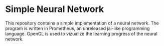 # Simple Neural Network

This repository contains a simple implementation of a neural network. The program is written in Prometheus, an unreleased jai-like programming language. 
OpenGL is used to vizualize the learning progress of the neural network.